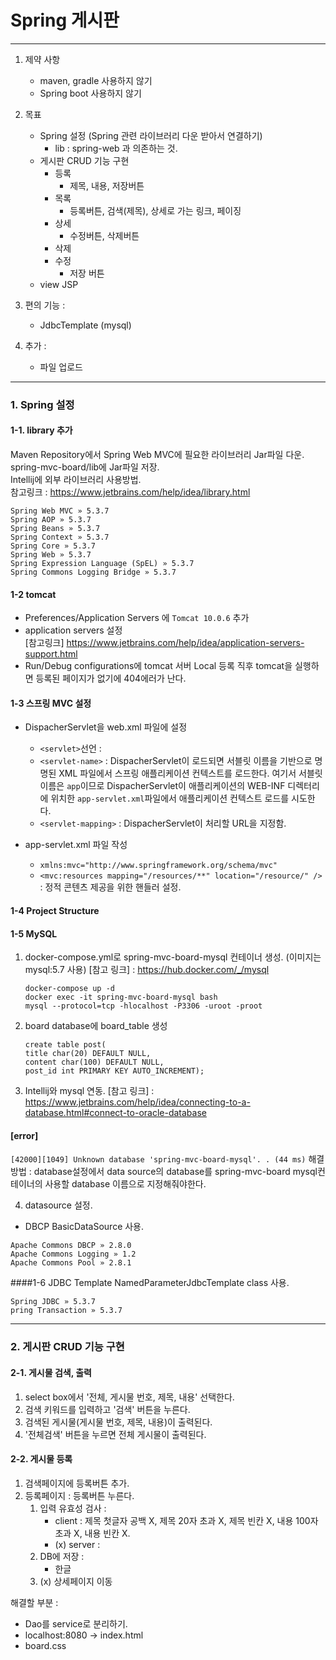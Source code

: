 # Spring 게시판

---
1. 제약 사항
    - maven, gradle 사용하지 않기
    - Spring boot 사용하지 않기

2. 목표
    - Spring 설정 (Spring 관련 라이브러리 다운 받아서 연결하기)
        - lib : spring-web 과 의존하는 것.
    - 게시판 CRUD 기능 구현 
        - 등록
            - 제목, 내용, 저장버튼
        - 목록
            - 등록버튼, 검색(제목), 상세로 가는 링크, 페이징
        - 상세
            - 수정버튼, 삭제버튼
        - 삭제
        - 수정
            - 저장 버튼
    - view JSP

3. 편의 기능 :
    - JdbcTemplate (mysql)

4. 추가 :
    - 파일 업로드
---
### 1. Spring 설정
#### 1-1. library 추가
Maven Repository에서 Spring Web MVC에 필요한 라이브러리 Jar파일 다운.
spring-mvc-board/lib에 Jar파일 저장.</br>
Intellij에 외부 라이브러리 사용방법.</br> 
참고링크 : https://www.jetbrains.com/help/idea/library.html
```
Spring Web MVC » 5.3.7
Spring AOP » 5.3.7
Spring Beans » 5.3.7
Spring Context » 5.3.7
Spring Core » 5.3.7
Spring Web » 5.3.7
Spring Expression Language (SpEL) » 5.3.7
Spring Commons Logging Bridge » 5.3.7
```
#### 1-2 tomcat
- Preferences/Application Servers 에 ```Tomcat 10.0.6``` 추가
- application servers 설정 
  </br>[참고링크] https://www.jetbrains.com/help/idea/application-servers-support.html
- Run/Debug configurations에 tomcat 서버 Local 등록 직후 tomcat을 실행하면 등록된 페이지가 없기에 404에러가 난다.

#### 1-3 스프링 MVC 설정
- DispacherServlet을 web.xml 파일에 설정
    -  ```<servlet>```선언 : 
    -  ```<servlet-name>``` : DispacherServlet이 로드되면 서블릿 이름을 기반으로 명명된 XML 파일에서 스프링 애플리케이션 컨텍스트를 로드한다.
       여기서 서블릿 이름은 ```app```이므로 DispacherServlet이 애플리케이션의 WEB-INF 디렉터리에 위치한 ```app-servlet.xml```파일에서
       애플리케이션 컨텍스트 로드를 시도한다.
    - ```<servlet-mapping>``` : DispacherServlet이 처리할 URL을 지정함.

- app-servlet.xml 파일 작성
    - ```xmlns:mvc="http://www.springframework.org/schema/mvc"``` 
    - ```<mvc:resources mapping="/resources/**" location="/resource/" />``` : 정적 콘텐츠 제공을 위한 핸들러 설정.

#### 1-4 Project Structure

#### 1-5 MySQL
1. docker-compose.yml로 spring-mvc-board-mysql 컨테이너 생성. (이미지는 mysql:5.7 사용)
   [참고 링크] : https://hub.docker.com/_/mysql
    ```
    docker-compose up -d
    docker exec -it spring-mvc-board-mysql bash
    mysql --protocol=tcp -hlocalhost -P3306 -uroot -proot
    ```
2. board database에 board_table 생성
    ```
    create table post(
    title char(20) DEFAULT NULL, 
    content char(100) DEFAULT NULL, 
    post_id int PRIMARY KEY AUTO_INCREMENT);
    ```

3. Intellij와 mysql 연동.
   [참고 링크] : https://www.jetbrains.com/help/idea/connecting-to-a-database.html#connect-to-oracle-database

#### [error]
```[42000][1049] Unknown database 'spring-mvc-board-mysql'. . (44 ms)```
해결방법 : database설정에서 data source의 database를 spring-mvc-board mysql컨테이너의 사용할 database 이름으로 지정해줘야한다.

4. datasource 설정.
- DBCP BasicDataSource 사용.
```
Apache Commons DBCP » 2.8.0
Apache Commons Logging » 1.2
Apache Commons Pool » 2.8.1
```

####1-6 JDBC Template
NamedParameterJdbcTemplate class 사용.
```
Spring JDBC » 5.3.7
pring Transaction » 5.3.7
```

---
### 2. 게시판 CRUD 기능 구현 
#### 2-1. 게시물 검색, 출력
1. select box에서 '전체, 게시물 번호, 제목, 내용' 선택한다.
2. 검색 키워드를 입력하고 '검색' 버튼을 누른다. 
3. 검색된 게시물(게시물 번호, 제목, 내용)이 출력된다.
4. '전체검색' 버튼을 누르면 전체 게시물이 출력된다.

#### 2-2. 게시물 등록
1. 검색페이지에 등록버튼 추가.
2. 등록페이지 : 등록버튼 누른다.
    1. 입력 유효성 검사 :  
       - client : 제목 첫글자 공백 X, 제목 20자 초과 X, 제목 빈칸 X, 내용 100자 초과 X, 내용 빈칸 X. 
       - (x) server : 
    2. DB에 저장 :
       - 한글 
    3. (x) 상세페이지 이동

해결할 부분 : 
- Dao를 service로 분리하기.
- localhost:8080 -> index.html
- board.css
